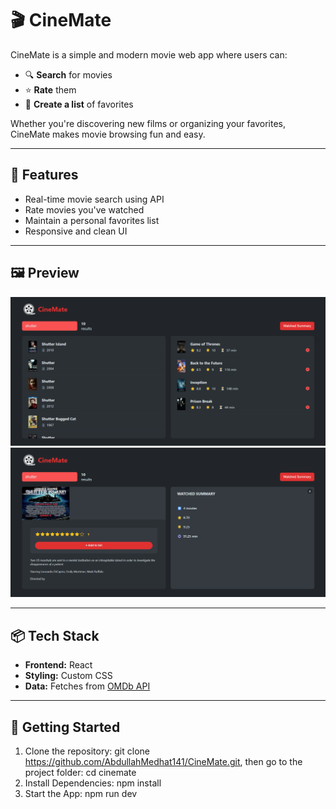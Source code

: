 # 🎬 CineMate

CineMate is a simple and modern movie web app where users can:

- 🔍 **Search** for movies
- ⭐ **Rate** them
- 📃 **Create a list** of favorites

Whether you're discovering new films or organizing your favorites, CineMate makes movie browsing fun and easy.

---

## 🚀 Features

- Real-time movie search using API
- Rate movies you've watched
- Maintain a personal favorites list
- Responsive and clean UI

---

## 🖼 Preview

![CineMate Screenshot 1](public/CineMate1.png)
![CineMate Screenshot 2](public/CineMate2.png)

---

## 📦 Tech Stack

- **Frontend:** React
- **Styling:**  Custom CSS
- **Data:** Fetches from [OMDb API](https://www.omdbapi.com/) 

---

## 📂 Getting Started

1. Clone the repository: git clone https://github.com/AbdullahMedhat141/CineMate.git, then go to the project folder: cd cinemate
2. Install Dependencies: npm install
3. Start the App: npm run dev
